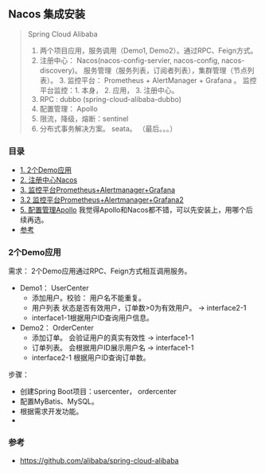 ## Nacos 集成安装

> Spring Cloud Alibaba
> 1. 两个项目应用，服务调用（Demo1, Demo2）。通过RPC、Feign方式。
> 2. 注册中心： Nacos(nacos-config-servier, nacos-config, nacos-discovery)。 服务管理（服务列表，订阅者列表），集群管理（节点列表）。
>     3. 监控平台： Prometheus + AlertManager + Grafana 。 监控平台监控：1. 本身， 2. 应用， 3. 注册中心。
> 4. RPC : dubbo (spring-cloud-alibaba-dubbo)
> 5. 配置管理： Apollo
> 6. 限流，降级，熔断：sentinel
> 7. 分布式事务解决方案。 seata。 （最后。。。）

### 目录
* [1. 2个Demo应用](#2个Demo应用)
* [2. 注册中心Nacos](Nacos-Install-single.md)
* [3. 监控平台Prometheus+Alertmanager+Grafana](../Prometheus/Prometheus-install2.md)
* [3.2 监控平台Prometheus+Alertmanager+Grafana2](../Docker/Docker-demo20191230.md)
* [5. 配置管理Apollo](../Apollo/Apollo-install.md) 我觉得Apollo和Nacos都不错，可以先安装上，用哪个后续再选。
* [参考](#参考)

### 2个Demo应用
需求： 2个Demo应用通过RPC、Feign方式相互调用服务。
* Demo1： UserCenter
    * 添加用户。校验： 用户名不能重复。
	* 用户列表 状态是否有效用户，订单数>0为有效用户。 -> interface2-1
	* interface1-1根据用户ID查询用户信息。
* Demo2： OrderCenter
    * 添加订单。 会验证用户的真实有效性 -> interface1-1
    * 订单列表。 会根据用户ID展示用户名 -> interface1-1
    * interface2-1 根据用户ID查询订单数。

步骤：
* 创建Spring Boot项目：usercenter， ordercenter
* 配置MyBatis、MySQL。
* 根据需求开发功能。
* 

### 参考
* https://github.com/alibaba/spring-cloud-alibaba
